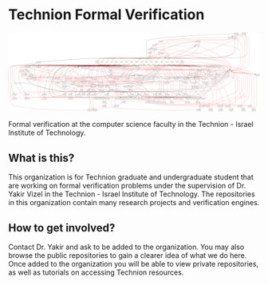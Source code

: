 # Technion Formal Verification

![HWMCC20 aig problem paper_v3](/images/paper_v3.png)

Formal verification at the computer science faculty in the Technion - Israel Institute of Technology.

## What is this?

This organization is for Technion graduate and undergraduate student that are working on formal verification problems under the supervision of Dr. Yakir Vizel in the Technion - Israel Institute of Technology. The repositories in this organization contain many research projects and verification engines.

## How to get involved?

Contact Dr. Yakir and ask to be added to the organization. You may also browse the public repositories to gain a clearer idea of what we do here. Once added to the organization you will be able to view private repositories, as well as tutorials on accessing Technion resources.

<!-- ## Publications -->

